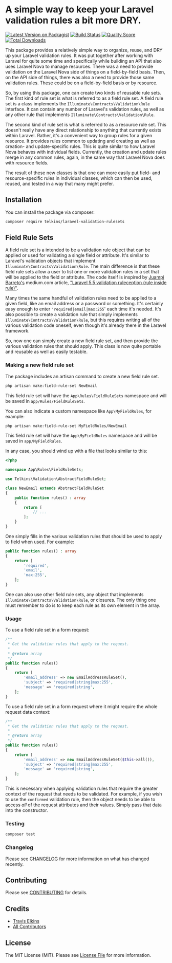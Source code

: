 # A simple way to keep your Laravel validation rules a bit more DRY.

[![Latest Version on Packagist](https://img.shields.io/packagist/v/telkins/laravel-validation-rulesets.svg?style=flat-square)](https://packagist.org/packages/telkins/laravel-validation-rulesets)
[![Build Status](https://img.shields.io/travis/telkins/laravel-validation-rulesets/master.svg?style=flat-square)](https://travis-ci.org/telkins/laravel-validation-rulesets)
[![Quality Score](https://img.shields.io/scrutinizer/g/telkins/laravel-validation-rulesets.svg?style=flat-square)](https://scrutinizer-ci.com/g/telkins/laravel-validation-rulesets)
[![Total Downloads](https://img.shields.io/packagist/dt/telkins/laravel-validation-rulesets.svg?style=flat-square)](https://packagist.org/packages/telkins/laravel-validation-rulesets)


This package provides a relatively simple way to organize, reuse, and DRY up your Laravel validation rules.  It was put together after working with Laravel for quite some time and specifically while building an API that also uses Laravel Nova to manage resources.  There was a need to provide validation on the Laravel Nova side of things on a field-by-field basis.  Then, on the API side of things, there was also a need to provide those same validation rules.  These could be on a field-by-field basis or by resource.

So, by using this package, one can create two kinds of reusable rule sets.  The first kind of rule set is what is referred to as a field rule set.  A field rule set is a class implements the `Illuminate\Contracts\Validation\Rule` interface.  It can contain any number of Laravel's validation rules, as well as any other rule that implements `Illuminate\Contracts\Validation\Rule`.

The second kind of rule set is what is referred to as a resource rule set.  This doesn't really have any direct relationship to anything that currently exists within Laravel.  Rather, it's a convenient way to group rules for a given resource.  It provides rules common to updating and creating as well as creation- and update-specific rules.  This is quite similar to how Laravel Nova behaves with individual fields.  Currently, the creation and update rules merge in any common rules, again, in the same way that Laravel Nova does with resource fields.

The result of these new classes is that one can more easily put field- and resource-specific rules in individual classes, which can then be used, reused, and tested in a way that many might prefer.

## Installation

You can install the package via composer:

```bash
composer require telkins/laravel-validation-rulesets
```

## Field Rule Sets

A field rule set is a intended to be a validation rule object that can be applied or used for validating a single field or attribute.  It's similar to Laravel's validation objects that implement `Illuminate\Contracts\Validation\Rule`.  The main difference is that these field rule sets allow a user to list one or more validation rules in a set that will be applied to the field or attribute.  The code itself is inspired by [Juampi Barreto's](https://github.com/juampi92) medium.com article, ["Laravel 5.5 validation ruleception (rule inside rule)"](https://medium.com/@juampi92/laravel-5-5-validation-ruleception-rule-inside-rule-2762d2cf4471).

Many times the same handful of validation rules need to be applied to a given field, like an email address or a password or something.  It's certainly easy enough to enter `'required|email|max:255`' each time it's needed.  It's also possible to create a validation rule that simply implements `Illuminate\Contracts\Validation\Rule`, but this requires writing all of the various validation code oneself, even though it's already there in the Laravel framework.

So, now one can simply create a new field rule set, and then provide the various validation rules that should apply.  This class is now quite portable and reusable as well as easily testable.

### Making a new field rule set

The package includes an artisan command to create a new field rule set.

```bash
php artisan make:field-rule-set NewEmail
```

This field rule set will have the `App\Rules\FieldRuleSets` namespace and will be saved in `app/Rules/FieldRuleSets`.

You can also indicate a custom namespace like `App\MyFieldRules`, for example:

```bash
php artisan make:field-rule-set MyFieldRules/NewEmail
```

This field rule set will have the `App\MyFieldRules` namespace and will be saved in `app/MyFieldRules`.

In any case, you should wind up with a file that looks similar to this:

```php
<?php

namespace App\Rules\FieldRuleSets;

use Telkins\Validation\AbstractFieldRuleSet;

class NewEmail extends AbstractFieldRuleSet
{
    public function rules() : array
    {
        return [
            // ...
        ];
    }
}
```

One simply fills in the various validation rules that should be used to apply to field when used.  For example:

```php
public function rules() : array
{
    return [
        'required',
        'email',
        'max:255',
    ];
}
```

One can also use other field rule sets, any object that implements `Illuminate\Contracts\Validation\Rule`, or closures.  The only thing one must remember to do is to keep each rule as its own element in the array.

### Usage

To use a field rule set in a form request:

```php
/**
 * Get the validation rules that apply to the request.
 *
 * @return array
 */
public function rules()
{
    return [
        'email_address' => new EmailAddressRuleSet(),
        'subject' => 'required|string|max:255',
        'message' => 'required|string',
    ];
}
```

To use a field rule set in a form request where it might require the whole request data context:

```php
/**
 * Get the validation rules that apply to the request.
 *
 * @return array
 */
public function rules()
{
    return [
        'email_address' => new EmailAddressRuleSet($this->all()),
        'subject' => 'required|string|max:255',
        'message' => 'required|string',
    ];
}
```

This is necessary when applying validation rules that require the greater context of the request that needs to be validated.  For example, if you wish to use the `confirmed` validation rule, then the object needs to be able to access *all* of the request attributes and their values.  Simply pass that data into the constructor.

### Testing

```bash
composer test
```

### Changelog

Please see [CHANGELOG](CHANGELOG.md) for more information on what has changed recently.

## Contributing

Please see [CONTRIBUTING](CONTRIBUTING.md) for details.

## Credits

- [Travis Elkins](https://github.com/telkins)
- [All Contributors](../../contributors)

## License

The MIT License (MIT). Please see [License File](LICENSE.md) for more information.
